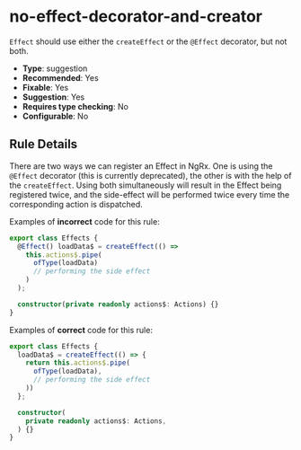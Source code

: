# no-effect-decorator-and-creator

`Effect` should use either the `createEffect` or the `@Effect` decorator, but not both.

- **Type**: suggestion
- **Recommended**: Yes
- **Fixable**: Yes
- **Suggestion**: Yes
- **Requires type checking**: No
- **Configurable**: No

<!-- Everything above this generated, do not edit -->
<!-- MANUAL-DOC:START -->

## Rule Details

There are two ways we can register an Effect in NgRx. One is using the `@Effect` decorator (this is currently deprecated), the other is with the help of the `createEffect`. Using both simultaneously will result in the Effect being registered twice, and the side-effect will be performed twice every time the corresponding action is dispatched.

Examples of **incorrect** code for this rule:

```ts
export class Effects {
  @Effect() loadData$ = createEffect(() =>
    this.actions$.pipe(
      ofType(loadData)
      // performing the side effect
    )
  );

  constructor(private readonly actions$: Actions) {}
}
```

Examples of **correct** code for this rule:

```ts
export class Effects {
  loadData$ = createEffect(() => {
    return this.actions$.pipe(
      ofType(loadData),
      // performing the side effect
    ))
  };

  constructor(
    private readonly actions$: Actions,
  ) {}
}
```
